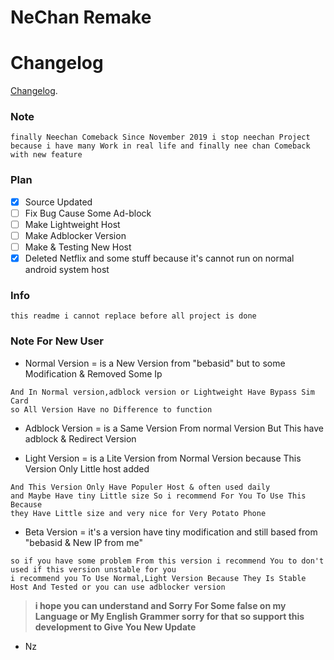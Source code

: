 # NeChan Remake
# Changelog
[Changelog](https://github.com/Ncode2014/NeeChanRemake/blob/master/Changelog.md).
### Note
```
finally Neechan Comeback Since November 2019 i stop neechan Project 
because i have many Work in real life and finally nee chan Comeback with new feature 
``` 

### Plan
- [x] Source Updated
- [ ] Fix Bug Cause Some Ad-block
- [ ] Make Lightweight Host
- [ ] Make Adblocker Version
- [ ] Make & Testing New Host
- [x] Deleted Netflix and some stuff because it's cannot run on normal android system host

### Info
``` 
this readme i cannot replace before all project is done
```

### Note For New User
- Normal Version = is a New Version from "bebasid" but to some Modification & Removed Some Ip
```
And In Normal version,adblock version or Lightweight Have Bypass Sim Card
so All Version Have no Difference to function
```
- Adblock Version = is a Same Version From normal Version But This have adblock & Redirect Version

- Light Version = is a Lite Version from Normal Version because This Version Only Little host added 
```
And This Version Only Have Populer Host & often used daily
and Maybe Have tiny Little size So i recommend For You To Use This Because
they Have Little size and very nice for Very Potato Phone
```

- Beta Version = it's a version have tiny modification and still based from "bebasid & New IP from me"
```
so if you have some problem From this version i recommend You to don't used if this version unstable for you
i recommend you To Use Normal,Light Version Because They Is Stable Host And Tested or you can use adblocker version
```

>**i hope you can understand and Sorry For Some false on my Language or My English Grammer sorry for that**
>**so support this development to Give You New Update**
- Nz
